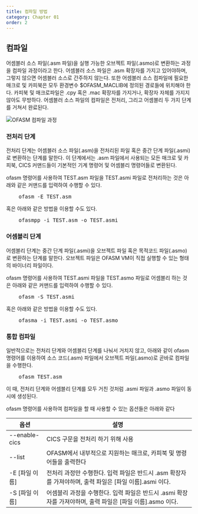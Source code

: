 ```yaml
---
title: 컴파일 방법
category: Chapter 01
order: 2
---
```


## 컴파일

어셈블러 소스 파일(.asm 파일)을 실행 가능한 오브젝트 파일(.asmo)로 변환하는 과정을 컴파일 과정이라고 한다. 어셈블러 소스 파일은 .asm 확장자를 가지고 있어야하며, 그렇지 않으면 어셈블러 소스로 간주하지 않는다. 또한 어셈블러 소스 컴파일에 필요한 매크로 및 카피북은 모두 환경변수 $OFASM_MACLIB에 정의된 경로들에 위치해야 한다. 카피북 및 매크로파일은 .cpy 혹은 .mac 확장자를 가지거나, 확장자 자체를 가지지 않아도 무방하다.
어셈블러 소스 파일의 컴파일은 전처리, 그리고 어셈블리 두 가지 단계를 거쳐서 완료된다.

![OFASM 컴파일 과정]({{site.baseurl}}/attach/fig_ofasm_compile_process.png)

### 전처리 단계

전처리 단계는 어셈블러 소스 파일(.asm)을 전처리된 파일 혹은 중간 단계 파일(.asmi)로 변환하는 단계를 말한다. 이 단계에서는 .asm 파일에서 사용되는 모든 매크로 및 카피북, CICS 커맨드들이 기본적인 기계 명령어 및 어셈블리 명령어들로 변환된다.

ofasm 명령어를 사용하여 TEST.asm 파일을 TEST.asmi 파일로 전처리하는 것은 아래와 같은 커맨드를 입력하여 수행할 수 있다.

<pre>
    ofasm -E TEST.asm
</pre>

혹은 아래와 같은 방법을 이용할 수도 있다.

<pre>
    ofasmpp -i TEST.asm -o TEST.asmi
</pre>




### 어셈블리 단계

어셈블리 단계는 중간 단계 파일(.asmi)을 오브젝트 파일 혹은 목적코드 파일(.asmo)로 변환하는 단계를 말한다. 오브젝트 파일은 OFASM VM이 직접 실행할 수 있는 형태의 바이너리 파일이다.

ofasm 명령어를 사용하여 TEST.asmi 파일을 TEST.asmo 파일로 어셈블리 하는 것은 아래와 같은 커맨드를 입력하여 수행할 수 있다.

<pre>
    ofasm -S TEST.asmi
</pre>

혹은 아래와 같은 방법을 이용할 수도 있다.

<pre>
    ofasma -i TEST.asmi -o TEST.asmo
</pre>


### 통합 컴파일

일반적으로는 전처리 단계와 어셈블리 단계를 나눠서 거치지 않고, 아래와 같이 ofasm 명령어를 이용하여 소스 코드(.asm) 파일에서 오브젝트 파일(.asmo)로 곧바로 컴파일을 수행한다.

<pre>
    ofasm TEST.asm
</pre>

이 때, 전처리 단계와 어셈블리 단계를 모두 거친 것처럼 .asmi 파일과 .asmo 파일이 동시에 생성된다.

ofasm 명령어를 사용하여 컴파일을 할 때 사용할 수 있는 옵션들은 아래와 같다

|   옵션            |   설명                                                                |
|   --- |   --- |
|   --enable-cics   |   CICS 구문을 전처리 하기 위해 사용                                   |
|   --list          |   OFASM에서 내부적으로 지원하는 매크로, 카피북 및 명령어들을 출력한다 |
| -E [파일 이름] | 전처리 과정만 수행한다. 입력 파일은 반드시 .asm 확장자를 가져야하며, 출력 파일은 [파일 이름].asmi 이다.|
| -S [파일 이름] | 어셈블리 과정을 수행한다. 입력 파일은 반드시 .asmi 확장자를 가져야하며, 출력 파일은 [파일 이름].asmo 이다.|

